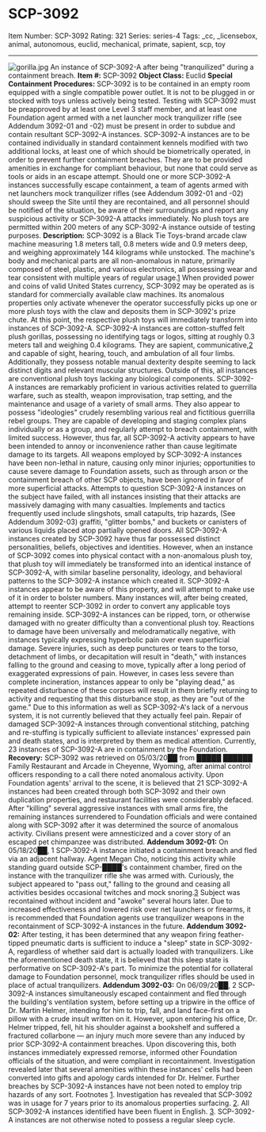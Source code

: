 # SCP-3092
Item Number: SCP-3092
Rating: 321
Series: series-4
Tags: _cc, _licensebox, animal, autonomous, euclid, mechanical, primate, sapient, scp, toy

---

![gorilla.jpg](https://scp-wiki.wdfiles.com/local--files/scp-3092/gorilla.jpg)
An instance of SCP-3092-A after being "tranquilized" during a containment breach.
**Item #:** SCP-3092
**Object Class:** Euclid
**Special Containment Procedures:** SCP-3092 is to be contained in an empty room equipped with a single compatible power outlet. It is not to be plugged in or stocked with toys unless actively being tested. Testing with SCP-3092 must be preapproved by at least one Level 3 staff member, and at least one Foundation agent armed with a net launcher mock tranquilizer rifle (see Addendum 3092-01 and -02) must be present in order to subdue and contain resultant SCP-3092-A instances.
SCP-3092-A instances are to be contained individually in standard containment kennels modified with two additional locks, at least one of which should be biometrically operated, in order to prevent further containment breaches. They are to be provided amenities in exchange for compliant behaviour, but none that could serve as tools or aids in an escape attempt. Should one or more SCP-3092-A instances successfully escape containment, a team of agents armed with net launchers mock tranquilizer rifles (see Addendum 3092-01 and -02) should sweep the Site until they are recontained, and all personnel should be notified of the situation, be aware of their surroundings and report any suspicious activity or SCP-3092-A attacks immediately.
No plush toys are permitted within 200 meters of any SCP-3092-A instance outside of testing purposes.
**Description:** SCP-3092 is a Black Tie Toys-brand arcade claw machine measuring 1.8 meters tall, 0.8 meters wide and 0.9 meters deep, and weighing approximately 144 kilograms while unstocked. The machine's body and mechanical parts are all non-anomalous in nature, primarily composed of steel, plastic, and various electronics, all possessing wear and tear consistent with multiple years of regular usage.[1](javascript:;)
When provided power and coins of valid United States currency, SCP-3092 may be operated as is standard for commercially available claw machines. Its anomalous properties only activate whenever the operator successfully picks up one or more plush toys with the claw and deposits them in SCP-3092's prize chute. At this point, the respective plush toys will immediately transform into instances of SCP-3092-A.
SCP-3092-A instances are cotton-stuffed felt plush gorillas, possessing no identifying tags or logos, sitting at roughly 0.3 meters tall and weighing 0.4 kilograms. They are sapient, communicative,[2](javascript:;) and capable of sight, hearing, touch, and ambulation of all four limbs. Additionally, they possess notable manual dexterity despite seeming to lack distinct digits and relevant muscular structures. Outside of this, all instances are conventional plush toys lacking any biological components.
SCP-3092-A instances are remarkably proficient in various activities related to guerrilla warfare, such as stealth, weapon improvisation, trap setting, and the maintenance and usage of a variety of small arms. They also appear to possess "ideologies" crudely resembling various real and fictitious guerrilla rebel groups. They are capable of developing and staging complex plans individually or as a group, and regularly attempt to breach containment, with limited success.
However, thus far, all SCP-3092-A activity appears to have been intended to annoy or inconvenience rather than cause legitimate damage to its targets. All weapons employed by SCP-3092-A instances have been non-lethal in nature, causing only minor injuries; opportunities to cause severe damage to Foundation assets, such as through arson or the containment breach of other SCP objects, have been ignored in favor of more superficial attacks. Attempts to question SCP-3092-A instances on the subject have failed, with all instances insisting that their attacks are massively damaging with many casualties. Implements and tactics frequently used include slingshots, small catapults, trip hazards, (See Addendum 3092-03) graffiti, "glitter bombs," and buckets or canisters of various liquids placed atop partially opened doors.
All SCP-3092-A instances created by SCP-3092 have thus far possessed distinct personalities, beliefs, objectives and identities. However, when an instance of SCP-3092 comes into physical contact with a non-anomalous plush toy, that plush toy will immediately be transformed into an identical instance of SCP-3092-A, with similar baseline personality, ideology, and behavioral patterns to the SCP-3092-A instance which created it. SCP-3092-A instances appear to be aware of this property, and will attempt to make use of it in order to bolster numbers. Many instances will, after being created, attempt to reenter SCP-3092 in order to convert any applicable toys remaining inside.
SCP-3092-A instances can be ripped, torn, or otherwise damaged with no greater difficulty than a conventional plush toy. Reactions to damage have been universally and melodramatically negative, with instances typically expressing hyperbolic pain over even superficial damage. Severe injuries, such as deep punctures or tears to the torso, detachment of limbs, or decapitation will result in "death," with instances falling to the ground and ceasing to move, typically after a long period of exaggerated expressions of pain. However, in cases less severe than complete incineration, instances appear to only be "playing dead," as repeated disturbance of these corpses will result in them briefly returning to activity and requesting that this disturbance stop, as they are "out of the game." Due to this information as well as SCP-3092-A's lack of a nervous system, it is not currently believed that they actually feel pain. Repair of damaged SCP-3092-A instances through conventional stitching, patching and re-stuffing is typically sufficient to alleviate instances' expressed pain and death states, and is interpreted by them as medical attention.
Currently, 23 instances of SCP-3092-A are in containment by the Foundation.
**Recovery:** SCP-3092 was retrieved on 05/03/20██ from █████ ██████ Family Restaurant and Arcade in Cheyenne, Wyoming, after animal control officers responding to a call there noted anomalous activity. Upon Foundation agents' arrival to the scene, it is believed that 21 SCP-3092-A instances had been created through both SCP-3092 and their own duplication properties, and restaurant facilities were considerably defaced. After "killing" several aggressive instances with small arms fire, the remaining instances surrendered to Foundation officials and were contained along with SCP-3092 after it was determined the source of anomalous activity. Civilians present were amnesticized and a cover story of an escaped pet chimpanzee was distributed.
**Addendum 3092-01:** On 05/18/20██, 1 SCP-3092-A instance initiated a containment breach and fled via an adjacent hallway. Agent Megan Cho, noticing this activity while standing guard outside SCP-████'s containment chamber, fired on the instance with the tranquilizer rifle she was armed with. Curiously, the subject appeared to "pass out," falling to the ground and ceasing all activities besides occasional twitches and mock snoring.[3](javascript:;) Subject was recontained without incident and "awoke" several hours later. Due to increased effectiveness and lowered risk over net launchers or firearms, it is recommended that Foundation agents use tranquilizer weapons in the recontainment of SCP-3092-A instances in the future.
**Addendum 3092-02:** After testing, it has been determined that any weapon firing feather-tipped pneumatic darts is sufficient to induce a "sleep" state in SCP-3092-A, regardless of whether said dart is actually loaded with tranquilizers. Like the aforementioned death state, it is believed that this sleep state is performative on SCP-3092-A's part. To minimize the potential for collateral damage to Foundation personnel, mock tranquilizer rifles should be used in place of actual tranquilizers.
**Addendum 3092-03:** On 06/09/20██, 2 SCP-3092-A instances simultaneously escaped containment and fled through the building's ventilation system, before setting up a tripwire in the office of Dr. Martin Helmer, intending for him to trip, fall, and land face-first on a pillow with a crude insult written on it. However, upon entering his office, Dr. Helmer tripped, fell, hit his shoulder against a bookshelf and suffered a fractured collarbone — an injury much more severe than any induced by prior SCP-3092-A containment breaches. Upon discovering this, both instances immediately expressed remorse, informed other Foundation officials of the situation, and were compliant in recontainment. Investigation revealed later that several amenities within these instances' cells had been converted into gifts and apology cards intended for Dr. Helmer. Further breaches by SCP-3092-A instances have not been noted to employ trip hazards of any sort.
Footnotes
[1](javascript:;). Investigation has revealed that SCP-3092 was in usage for 7 years prior to its anomalous properties surfacing.
[2](javascript:;). All SCP-3092-A instances identified have been fluent in English.
[3](javascript:;). SCP-3092-A instances are not otherwise noted to possess a regular sleep cycle.